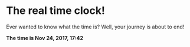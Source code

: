 # The real time clock!

Ever wanted to know what the time is? Well, your journey is about to end!

**The time is Nov 24, 2017, 17:42**